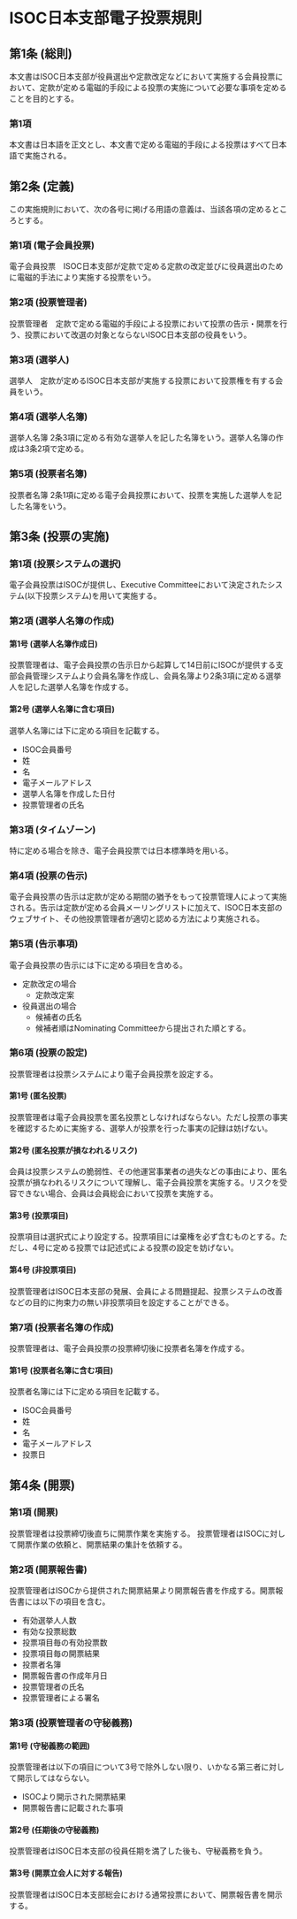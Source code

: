 # ISOC日本支部電子投票規則

## 第1条 (総則)
本文書はISOC日本支部が役員選出や定款改定などにおいて実施する会員投票において、定款が定める電磁的手段による投票の実施について必要な事項を定めることを目的とする。

### 第1項
本文書は日本語を正文とし、本文書で定める電磁的手段による投票はすべて日本語で実施される。

## 第2条 (定義)
この実施規則において、次の各号に掲げる用語の意義は、当該各項の定めるところとする。

### 第1項 (電子会員投票)
電子会員投票　ISOC日本支部が定款で定める定款の改定並びに役員選出のために電磁的手法により実施する投票をいう。

### 第2項 (投票管理者)
投票管理者　定款で定める電磁的手段による投票において投票の告示・開票を行う、投票において改選の対象とならないISOC日本支部の役員をいう。

### 第3項 (選挙人)
選挙人　定款が定めるISOC日本支部が実施する投票において投票権を有する会員をいう。

### 第4項 (選挙人名簿)
選挙人名簿
2条3項に定める有効な選挙人を記した名簿をいう。選挙人名簿の作成は3条2項で定める。

### 第5項 (投票者名簿)
投票者名簿
2条1項に定める電子会員投票において、投票を実施した選挙人を記した名簿をいう。

## 第3条 (投票の実施)  

### 第1項 (投票システムの選択)
電子会員投票はISOCが提供し、Executive Committeeにおいて決定されたシステム(以下投票システム)を用いて実施する。

### 第2項 (選挙人名簿の作成)
#### 第1号 (選挙人名簿作成日)
投票管理者は、電子会員投票の告示日から起算して14日前にISOCが提供する支部会員管理システムより会員名簿を作成し、会員名簿より2条3項に定める選挙人を記した選挙人名簿を作成する。

#### 第2号 (選挙人名簿に含む項目)
選挙人名簿には下に定める項目を記載する。
- ISOC会員番号
- 姓
- 名
- 電子メールアドレス
- 選挙人名簿を作成した日付
- 投票管理者の氏名

### 第3項 (タイムゾーン)
特に定める場合を除き、電子会員投票では日本標準時を用いる。

### 第4項 (投票の告示)
電子会員投票の告示は定款が定める期間の猶予をもって投票管理人によって実施される。告示は定款が定める会員メーリングリストに加えて、ISOC日本支部のウェブサイト、その他投票管理者が適切と認める方法により実施される。

### 第5項 (告示事項)
電子会員投票の告示には下に定める項目を含める。
- 定款改定の場合
    - 定款改定案
- 役員選出の場合
    - 候補者の氏名
    - 候補者順はNominating Committeeから提出された順とする。

### 第6項 (投票の設定)
投票管理者は投票システムにより電子会員投票を設定する。

#### 第1号 (匿名投票)
投票管理者は電子会員投票を匿名投票としなければならない。ただし投票の事実を確認するために実施する、選挙人が投票を行った事実の記録は妨げない。

#### 第2号 (匿名投票が損なわれるリスク)
会員は投票システムの脆弱性、その他運営事業者の過失などの事由により、匿名投票が損なわれるリスクについて理解し、電子会員投票を実施する。リスクを受容できない場合、会員は会員総会において投票を実施する。

#### 第3号 (投票項目)
投票項目は選択式により設定する。投票項目には棄権を必ず含むものとする。ただし、4号に定める投票では記述式による投票の設定を妨げない。

#### 第4号 (非投票項目)
投票管理者はISOC日本支部の発展、会員による問題提起、投票システムの改善などの目的に拘束力の無い非投票項目を設定することができる。

### 第7項 (投票者名簿の作成)
投票管理者は、電子会員投票の投票締切後に投票者名簿を作成する。
#### 第1号 (投票者名簿に含む項目)
投票者名簿には下に定める項目を記載する。
- ISOC会員番号
- 姓
- 名
- 電子メールアドレス
- 投票日

## 第4条 (開票)

### 第1項 (開票)
投票管理者は投票締切後直ちに開票作業を実施する。
投票管理者はISOCに対して開票作業の依頼と、開票結果の集計を依頼する。

### 第2項 (開票報告書)
投票管理者はISOCから提供された開票結果より開票報告書を作成する。開票報告書には以下の項目を含む。
- 有効選挙人人数
- 有効な投票総数
- 投票項目毎の有効投票数
- 投票項目毎の開票結果
- 投票者名簿
- 開票報告書の作成年月日
- 投票管理者の氏名
- 投票管理者による署名

### 第3項 (投票管理者の守秘義務)
#### 第1号 (守秘義務の範囲)
投票管理者は以下の項目について3号で除外しない限り、いかなる第三者に対して開示してはならない。
- ISOCより開示された開票結果
- 開票報告書に記載された事項

#### 第2号 (任期後の守秘義務)
投票管理者はISOC日本支部の役員任期を満了した後も、守秘義務を負う。

#### 第3号 (開票立会人に対する報告)
投票管理者はISOC日本支部総会における通常投票において、開票報告書を開示する。
